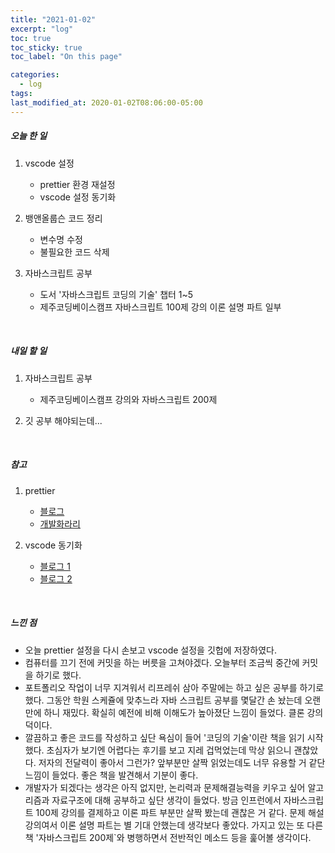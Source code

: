 ```yaml
---
title: "2021-01-02"
excerpt: "log"
toc: true
toc_sticky: true
toc_label: "On this page"

categories:
  - log
tags:
last_modified_at: 2020-01-02T08:06:00-05:00
---
```


##### 오늘 한 일

1. vscode 설정

   - prettier 환경 재설정
   - vscode 설정 동기화

2. 뱅앤올룹슨 코드 정리

   - 변수명 수정
   - 불필요한 코드 삭제

3. 자바스크립트 공부
   - 도서 '자바스크립트 코딩의 기술' 챕터 1~5
   - 제주코딩베이스캠프 자바스크립트 100제 강의 이론 설명 파트 일부

<br />

##### 내일 할 일

1. 자바스크립트 공부

   - 제주코딩베이스캠프 강의와 자바스크립트 200제

2. 깃 공부 해야되는데...

<br />

##### 참고

1. prettier

   - [블로그](https://uxgjs.tistory.com/150)
   - [개발화라리](https://www.youtube.com/watch?v=T4WnS6stcK8)

2. vscode 동기화
   - [블로그 1](https://developern.tistory.com/entry/How-to-Synchronize-Visual-Studio-Code-Settings)
   - [블로그 2](https://devlog.jwgo.kr/2019/07/07/how-to-use-settings-sync-for-vscode/)

  <br />

##### 느낀 점

- 오늘 prettier 설정을 다시 손보고 vscode 설정을 깃헙에 저장하였다.
- 컴퓨터를 끄기 전에 커밋을 하는 버릇을 고쳐야겠다. 오늘부터 조금씩 중간에 커밋을 하기로 했다.
- 포트폴리오 작업이 너무 지겨워서 리프레쉬 삼아 주말에는 하고 싶은 공부를 하기로 했다. 그동안 학원 스케쥴에 맞추느라 자바 스크립트 공부를 몇달간 손 놨는데 오랜만에 하니 재밌다. 확실히 예전에 비해 이해도가 높아졌단 느낌이 들었다. 클론 강의 덕이다.
- 깔끔하고 좋은 코드를 작성하고 싶단 욕심이 들어 '코딩의 기술'이란 책을 읽기 시작했다. 초심자가 보기엔 어렵다는 후기를 보고 지레 겁먹었는데 막상 읽으니 괜찮았다. 저자의 전달력이 좋아서 그런가? 앞부분만 살짝 읽었는데도 너무 유용할 거 같단 느낌이 들었다. 좋은 책을 발견해서 기분이 좋다.
- 개발자가 되겠다는 생각은 아직 없지만, 논리력과 문제해결능력을 키우고 싶어 알고리즘과 자료구조에 대해 공부하고 싶단 생각이 들었다. 방금 인프런에서 자바스크립트 100제 강의를 결제하고 이론 파트 부분만 살짝 봤는데 괜찮은 거 같다. 문제 해설 강의여서 이론 설명 파트는 별 기대 안했는데 생각보다 좋았다. 가지고 있는 또 다른 책 '자바스크립트 200제`와 병행하면서 전반적인 메소드 등을 훑어볼 생각이다.
